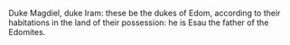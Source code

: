 Duke Magdiel, duke Iram: these be the dukes of Edom, according to their habitations in the land of their possession: he is Esau the father of the Edomites.
